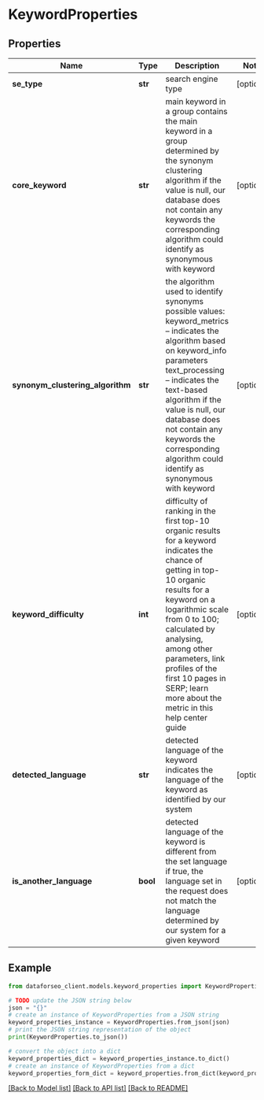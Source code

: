 # KeywordProperties


## Properties

Name | Type | Description | Notes
------------ | ------------- | ------------- | -------------
**se_type** | **str** | search engine type | [optional] 
**core_keyword** | **str** | main keyword in a group contains the main keyword in a group determined by the synonym clustering algorithm if the value is null, our database does not contain any keywords the corresponding algorithm could identify as synonymous with keyword | [optional] 
**synonym_clustering_algorithm** | **str** | the algorithm used to identify synonyms possible values: keyword_metrics – indicates the algorithm based on keyword_info parameters text_processing – indicates the text-based algorithm if the value is null, our database does not contain any keywords the corresponding algorithm could identify as synonymous with keyword | [optional] 
**keyword_difficulty** | **int** | difficulty of ranking in the first top-10 organic results for a keyword indicates the chance of getting in top-10 organic results for a keyword on a logarithmic scale from 0 to 100; calculated by analysing, among other parameters, link profiles of the first 10 pages in SERP; learn more about the metric in this help center guide | [optional] 
**detected_language** | **str** | detected language of the keyword indicates the language of the keyword as identified by our system | [optional] 
**is_another_language** | **bool** | detected language of the keyword is different from the set language if true, the language set in the request does not match the language determined by our system for a given keyword | [optional] 

## Example

```python
from dataforseo_client.models.keyword_properties import KeywordProperties

# TODO update the JSON string below
json = "{}"
# create an instance of KeywordProperties from a JSON string
keyword_properties_instance = KeywordProperties.from_json(json)
# print the JSON string representation of the object
print(KeywordProperties.to_json())

# convert the object into a dict
keyword_properties_dict = keyword_properties_instance.to_dict()
# create an instance of KeywordProperties from a dict
keyword_properties_form_dict = keyword_properties.from_dict(keyword_properties_dict)
```
[[Back to Model list]](../README.md#documentation-for-models) [[Back to API list]](../README.md#documentation-for-api-endpoints) [[Back to README]](../README.md)


